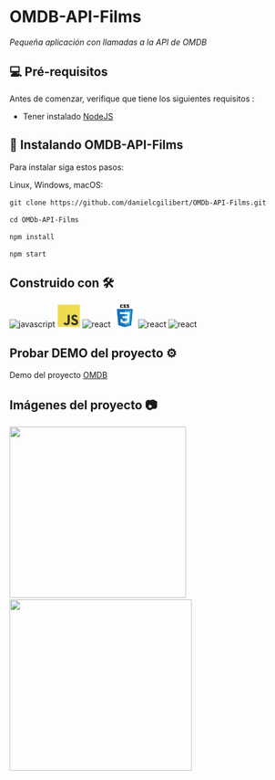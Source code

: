 # OMDB-API-Films

_Pequeña aplicación con llamadas a la API de OMDB_

## 💻 Pré-requisitos
Antes de comenzar, verifique que tiene los siguientes requisitos :
* Tener instalado [NodeJS](https://nodejs.org/es/)


## 🚀 Instalando OMDB-API-Films

Para instalar  siga estos pasos:


Linux, Windows, macOS:
```
git clone https://github.com/danielcgilibert/OMDb-API-Films.git
```

```
cd OMDb-API-Films
```

```
npm install
```

```
npm start
```

## Construido con 🛠️

<p align="left"> 
  
 <img src="https://icons-for-free.com/iconfiles/png/512/icon++html+icon-1320194800994962643.png" alt="javascript" width="40" height="40"/>
  
 <img src="https://raw.githubusercontent.com/devicons/devicon/master/icons/javascript/javascript-original.svg" alt="javascript" width="40" height="40"/> 
  
<img src="https://cdn.worldvectorlogo.com/logos/react-1.svg" alt="react" width="40" height="40"/>
  
<img src="https://raw.githubusercontent.com/github/explore/6c6508f34230f0ac0d49e847a326429eefbfc030/topics/css/css.png" alt="react" width="40" height="40"/> 

<img src="https://cdn.icon-icons.com/icons2/2107/PNG/512/file_type_tailwind_icon_130128.png" alt="react" width="40" height="40"/>
  
<img src="https://img.icons8.com/color/452/firebase.png" alt="react" width="40" height="40"/>

</p>


## Probar DEMO del proyecto ⚙️
Demo del proyecto [OMDB](https://danielcgilibert.github.io/OMDb-API-Films/)




## Imágenes del proyecto :camera:
<p float="left">

<img  width="310" height="300" src="https://i.ibb.co/0Yg7Vt3/home.png">
<img width="320" height="300" src="https://i.ibb.co/NZ6VXkk/detalles.png">

</p>

